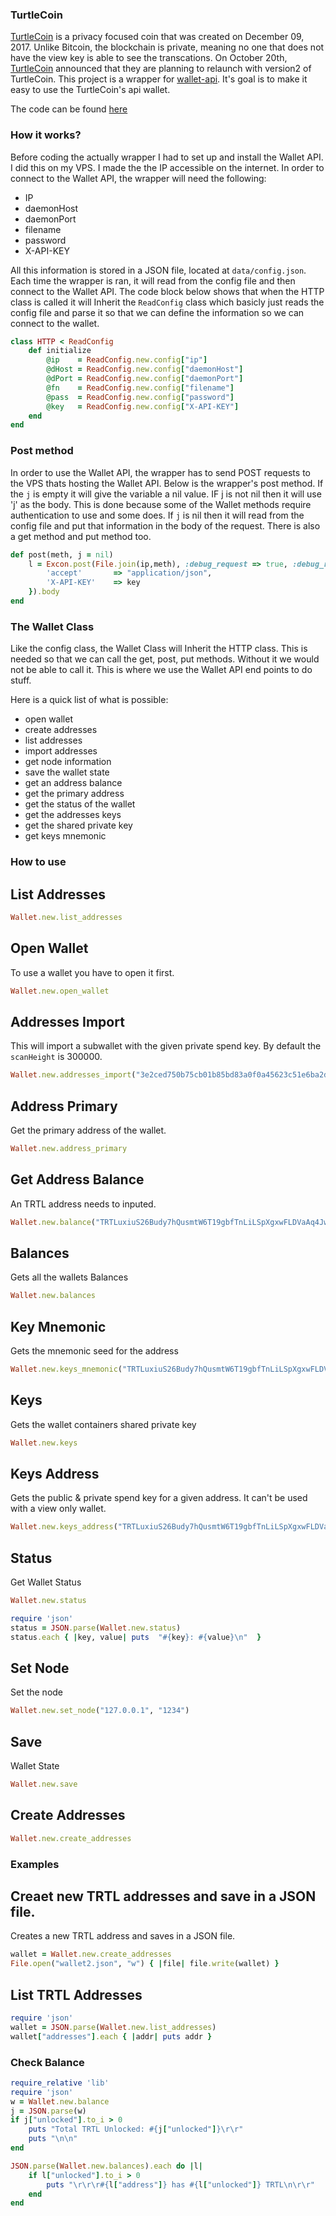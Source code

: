 ### TurtleCoin
<a href="https://turtlecoin.lol/">TurtleCoin</a> is a privacy focused coin that was created on December 09, 2017. 
Unlike Bitcoin, the blockchain is private, meaning no one that does not have the view key is able to see the transcations. On October 20th, 
<a href="https://blog.turtlecoin.lol/archives/trtl-v2/">TurtleCoin</a> announced that they are planning to relaunch with version2 of TurtleCoin. 
This project is a wrapper for  <a href="https://turtlecoin.github.io/wallet-api-docs/">wallet-api</a>. It's goal is to make it easy to use the TurtleCoin's api wallet.



The code can be found <a href="https://github.com/Michael-Meade/TurtleWalletRPC">here</a>
### How it works?
Before coding the actually wrapper I had to set up and install the Wallet API. I did this on my VPS. I made the the IP accessible on the internet.
In order to connect to the Wallet API, the wrapper will need the following:
- IP
- daemonHost
- daemonPort
- filename
- password
- X-API-KEY

All this information is stored in a JSON file, located at `data/config.json`. Each time the wrapper is ran, it will read from the config file and then connect to the Wallet API. 
The code block below shows that when the HTTP class is called it will Inherit the `ReadConfig` class which basicly just reads the config file and parse it so that we can define the 
information so we can connect to the wallet.
```ruby
class HTTP < ReadConfig
    def initialize
        @ip    = ReadConfig.new.config["ip"]
        @dHost = ReadConfig.new.config["daemonHost"]
        @dPort = ReadConfig.new.config["daemonPort"]
        @fn    = ReadConfig.new.config["filename"]
        @pass  = ReadConfig.new.config["password"]
        @key   = ReadConfig.new.config["X-API-KEY"]
    end
end
```


### Post method

In order to use the Wallet API, the wrapper has to send POST requests to the VPS thats hosting the Wallet API. 
Below is the wrapper's post method. If the `j` is empty it will give the variable a nil value. IF j is not nil then it will use 'j' as the body. 
This is done because some of the Wallet methods require authentication to use and some does. If `j` is nil then it will read from the config file
and put that information in the body of the request. There is also a get method and put method too.
```ruby
def post(meth, j = nil)
    l = Excon.post(File.join(ip,meth), :debug_request => true, :debug_response => true, :body => j,  :headers => {
        'accept'       => "application/json",
        'X-API-KEY'    => key
    }).body
end
```

### The Wallet Class
Like the config class, the Wallet Class will Inherit the HTTP class. This is needed so that we can call the get, post, put methods. Without it we would not be able to call it. This is where we use the Wallet API end points to do stuff. 

Here is a quick list of what is possible:
- open wallet
- create addresses
- list addresses
- import addresses
- get node information
- save the wallet state
- get an address balance
- get the primary address
- get the status of the wallet
- get the addresses keys
- get the shared private key
- get keys mnemonic


### How to use


## List Addresses
```ruby 
Wallet.new.list_addresses
```
## Open Wallet
To use a wallet you have to open it first.
```ruby
Wallet.new.open_wallet
```
## Addresses Import
This will import a subwallet with the given private spend key. By default the `scanHeight` is 300000.
```ruby
Wallet.new.addresses_import("3e2ced750b75cb01b85bd83a0f0a45623c51e6ba2debc506a1a3b71577ae0408")
```

## Address Primary
Get the primary address of the wallet.
```ruby
Wallet.new.address_primary
```

## Get Address Balance
An TRTL address needs to inputed. 
```ruby
Wallet.new.balance("TRTLuxiuS26Budy7hQusmtW6T19gbfTnLiLSpXgxwFLDVaAq4JwD9h9A9HJr2ZhWwoBc8hkbEerBHXPDZq9MHSfQ3Qs5AEHRVtc")
```

## Balances
Gets all the wallets Balances
```ruby
Wallet.new.balances
```

## Key Mnemonic
Gets the mnemonic seed for the address
```ruby
Wallet.new.keys_mnemonic("TRTLuxiuS26Budy7hQusmtW6T19gbfTnLiLSpXgxwFLDVaAq4JwD9h9A9HJr2ZhWwoBc8hkbEerBHXPDZq9MHSfQ3Qs5AEHRVtc")
```


## Keys
Gets the wallet containers shared private key
```ruby
Wallet.new.keys
```

## Keys Address
Gets the public & private spend key for a given address. It can't be used with a view only wallet.
```ruby
Wallet.new.keys_address("TRTLuxiuS26Budy7hQusmtW6T19gbfTnLiLSpXgxwFLDVaAq4JwD9h9A9HJr2ZhWwoBc8hkbEerBHXPDZq9MHSfQ3Qs5AEHRVtc")
```

## Status
Get Wallet Status
```ruby
Wallet.new.status
```
```ruby
require 'json'
status = JSON.parse(Wallet.new.status)
status.each { |key, value| puts  "#{key}: #{value}\n"  }
```


## Set Node
Set the node
```ruby
Wallet.new.set_node("127.0.0.1", "1234")
```

## Save 
Wallet State
```ruby
Wallet.new.save
```

## Create Addresses
```ruby
Wallet.new.create_addresses
```


### Examples

## Creaet new TRTL addresses and save in a JSON file.
Creates a new TRTL address and saves in a JSON file.
```ruby
wallet = Wallet.new.create_addresses
File.open("wallet2.json", "w") { |file| file.write(wallet) }
```

## List TRTL Addresses
```ruby
require 'json'
wallet = JSON.parse(Wallet.new.list_addresses)
wallet["addresses"].each { |addr| puts addr }
```
### Check Balance
```ruby
require_relative 'lib'
require 'json'
w = Wallet.new.balance
j = JSON.parse(w)
if j["unlocked"].to_i > 0
    puts "Total TRTL Unlocked: #{j["unlocked"]}\r\r"
    puts "\n\n"
end

JSON.parse(Wallet.new.balances).each do |l|
    if l["unlocked"].to_i > 0
        puts "\r\r\r#{l["address"]} has #{l["unlocked"]} TRTL\n\r\r"
    end
end
```
